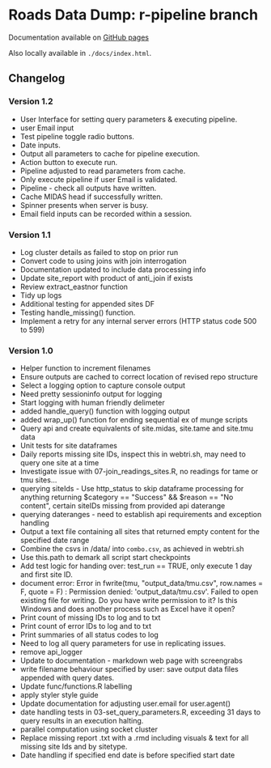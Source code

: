 # Roads Data Dump: r-pipeline branch

Documentation available on [GitHub pages](https://datasciencecampus.github.io/road-data-pipeline-documentation/)

Also locally available in `./docs/index.html`.

## Changelog

### Version 1.2

* User Interface for setting query parameters & executing pipeline.
* user Email input
* Test pipeline toggle radio buttons.
* Date inputs.
* Output all parameters to cache for pipeline execution.
* Action button to execute run.
* Pipeline adjusted to read parameters from cache.
* Only execute pipeline if user Email is validated.
* Pipeline - check all outputs have written.
* Cache MIDAS head if successfully written.
* Spinner presents when server is busy.
* Email field inputs can be recorded within a session.

### Version 1.1

* Log cluster details as failed to stop on prior run
* Convert code to using joins with join interrogation
* Documentation updated to include data processing info
* Update site_report with product of anti_join if exists
* Review extract_eastnor function
* Tidy up logs
* Additional testing for appended sites DF
* Testing handle_missing() function.
* Implement a retry for any internal server errors (HTTP status code 500 to 599)

### Version 1.0

* Helper function to increment filenames
* Ensure outputs are cached to correct location of revised repo structure
* Select a logging option to capture console output
* Need pretty sessioninfo output for logging
* Start logging with human friendly delimeter
* added handle_query() function with logging output
* added wrap_up() function for ending sequential ex of munge scripts
* Query api and create equivalents of site.midas, site.tame and site.tmu data
* Unit tests for site dataframes
* Daily reports missing site IDs, inspect this in webtri.sh, may need to query one site at a time
* Investigate issue with 07-join_readings_sites.R, no readings for tame or tmu sites...
* querying siteIds - Use http_status to skip dataframe processing for anything returning $category == "Success" && $reason == "No content", certain siteIDs missing from provided api daterange
* querying dateranges - need to establish api requirements and exception handling
* Output a text file containing all sites that returned empty content for the specified date range
* Combine the csvs in /data/ into `combo.csv`, as achieved in webtri.sh
* Use this.path to demark all script start checkpoints
* Add test logic for handing over: test_run == TRUE, only execute 1 day and first  site ID.
* document error: Error in fwrite(tmu, "output_data/tmu.csv", row.names = F, quote = F) : 
  Permission denied: 'output_data/tmu.csv'. Failed to open existing file for writing. Do you have write permission to it? Is this Windows and does another process such as Excel have it open?
* Print count of missing IDs to log and to txt
* Print count of error IDs to log and to txt
* Print summaries of all status codes to log
* Need to log all query parameters for use in replicating issues.
* remove api_logger
* Update to documentation - markdown web page with screengrabs
* write filename behaviour specified by user: save output data files appended with query dates.
* Update func/functions.R labelling
* apply styler style guide
* Update documentation for adjusting user.email for user.agent()
* date handling tests in 03-set_query_parameters.R, exceeding 31 days to query results in an execution halting.
* parallel computation using socket cluster
* Replace missing report .txt with a .rmd including visuals & text for all missing site Ids and by sitetype.
* Date handling if specified end date is before specified start date